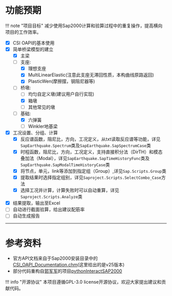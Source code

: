 # 功能预期
!!! note "项目目标"
    减少使用Sap2000计算和验算过程中的重复操作，提高横向项目的工作效率。

- [x] CSI OAPI的基本使用
- [x] 简单桥梁模型的建立
    - [x] 主梁
    - [ ] 支座:
        - [x] 理想支座
        - [x] MultiLinearElastic(注意此支座无滞回性质，本构曲线原路返回)
        - [x] PlasticWen(摩擦摆，钢阻尼器等)
    - [ ] 桥墩:
        - [ ] 均匀自定义墩(建议用户自行实现)
        - [x] 箱墩
        - [ ] 其他常见的墩
    - [ ] 基础:
        - [x] 六弹簧
        - [ ] Winkler地基梁
- [x] 工况设置、分组、计算
    - [x] 反应谱函数，阻尼比，方向，工况定义，从txt读取反应谱等功能，详见`SapEarthquake.Spectrum`类及`SapEarthquake.SapSpectrumCase`类
    - [x] 时程函数，阻尼比，方向，工况定义，支持直接积分法（DirTH）和模态叠加法（Modal），详见`SapEarthquake.SapTimeHistoryFunc`类及`SapEarthquake.SapModalTimeHistoryCase`类
    - [x] 将节点，单元，link等添加到指定组（Group）,详见`Sap.Scripts.Group`类
    - [x] 提取结果时选择指定组别，详见`Saproject.Scripts.SelectCombo_Case`方法
    - [x] 选择工况并计算，计算失败时可以自动重算，详见`Saproject.Scripts.Analyze`类
- [x] 结果提取，输出至Excel
- [ ] 自动进行截面验算，给出建议配筋率
- [ ] 自动生成报告

---

# 参考资料
- 官方API文档来自于Sap2000安装目录中的[CSI_OAPI_Documentation.chm](../CSI_OAPI_Documentation.chm)(这里给出的是v25版本)
- 部分代码重构自[郭军军](https://github.com/Junjun1guo)的项目[pythonInteractSAP2000](https://github.com/Junjun1guo/pythonInteractSAP2000)

!!! info "开源协议"
    本项目遵循GPL-3.0 license开源协议，欢迎大家提出建议和贡献代码。

